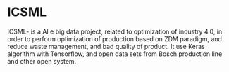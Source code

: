 # ICSML
ICSML- is a AI e big data project, related to optimization of industry 4.0, in order to perform optimization of production based on ZDM paradigm, and reduce waste management, and bad quality of product. It use Keras algorithm with Tensorflow, and open data sets from Bosch production line and other open system.
